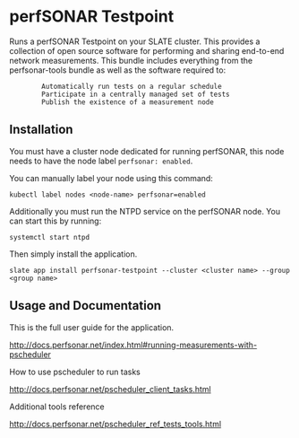 # perfSONAR Testpoint

Runs a perfSONAR Testpoint on your SLATE cluster. This provides a collection of open source software for performing and sharing end-to-end network measurements. This bundle includes everything from the perfsonar-tools bundle as well as the software required to:

            Automatically run tests on a regular schedule
            Participate in a centrally managed set of tests
            Publish the existence of a measurement node

## Installation

You must have a cluster node dedicated for running perfSONAR, this node needs to have the node label `perfsonar: enabled`.

You can manually label your node using this command:

`kubectl label nodes <node-name> perfsonar=enabled`

Additionally you must run the NTPD service on the perfSONAR node. You can start this by running:

`systemctl start ntpd`

Then simply install the application.

`slate app install perfsonar-testpoint --cluster <cluster name> --group <group name>`

## Usage and Documentation

This is the full user guide for the application.

http://docs.perfsonar.net/index.html#running-measurements-with-pscheduler

How to use pscheduler to run tasks

http://docs.perfsonar.net/pscheduler_client_tasks.html

Additional tools reference

http://docs.perfsonar.net/pscheduler_ref_tests_tools.html

